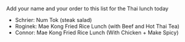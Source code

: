 Add your name and your order to this list for the Thai lunch today

* Schrier: Num Tok (steak salad)
* Roginek: Mae Kong Fried Rice Lunch (with Beef and Hot Thai Tea)
* Connor: Mae Kong Fried Rice Lunch (With Chicken  + Make Spicy)
